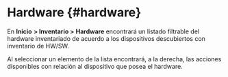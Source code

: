 # Hardware {#hardware}

En **Inicio** **&gt; Inventario &gt;** **Hardware** encontrará un listado filtrable del hardware inventariado de acuerdo a los dispositivos descubiertos con inventario de HW/SW.

Al seleccionar un elemento de la lista encontrará, a la derecha, las acciones disponibles con relación al dispositivo que posea el hardware.